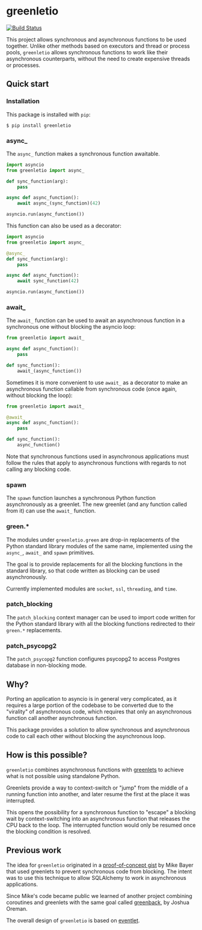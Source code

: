 # greenletio

[![Build Status](https://travis-ci.org/miguelgrinberg/greenletio.svg?branch=master)](https://travis-ci.org/miguelgrinberg/greenletio)

This project allows synchronous and asynchronous functions to be used together.
Unlike other methods based on executors and thread or process pools,
`greenletio` allows synchronous functions to work like their asynchronous
counterparts, without the need to create expensive threads or processes.

## Quick start

### Installation

This package is installed with `pip`:

```
$ pip install greenletio
```

### async_

The `async_` function makes a synchronous function awaitable.

```python
import asyncio
from greenletio import async_

def sync_function(arg):
    pass

async def async_function():
    await async_(sync_function)(42)

asyncio.run(async_function())
```

This function can also be used as a decorator:

```python
import asyncio
from greenletio import async_

@async_
def sync_function(arg):
    pass

async def async_function():
    await sync_function(42)

asyncio.run(async_function())
```

### await_

The `await_` function can be used to await an asynchronous function in a
synchronous one without blocking the asyncio loop:

```python
from greenletio import await_

async def async_function():
    pass

def sync_function():
    await_(async_function())
```

Sometimes it is more convenient to use `await_` as a decorator to make an
asynchronous function callable from synchronous code (once again, without
blocking the loop):

```python
from greenletio import await_

@await_
async def async_function():
    pass

def sync_function():
    async_function()
```

Note that synchronous functions used in asynchronous applications must follow
the rules that apply to asynchronous functions with regards to not calling any
blocking code.

### spawn

The `spawn` function launches a synchronous Python function asynchronously as
a greenlet. The new greenlet (and any function called from it) can use the
`await_` function.

### green.*

The modules under `greenletio.green` are drop-in replacements of the Python
standard library modules of the same name, implemented using the `async_`,
`await_` and `spawn` primitives.

The goal is to provide replacements for all the blocking functions in the
standard library, so that code written as blocking can be used asynchronously.

Currently implemented modules are `socket`, `ssl`, `threading`, and
`time`.

### patch_blocking

The `patch_blocking` context manager can be used to import code written for
the Python standard library with all the blocking functions redirected to
their `green.*` replacements.

### patch_psycopg2

The `patch_psycopg2` function configures psycopg2 to access Postgres database
in non-blocking mode.

## Why?

Porting an application to asyncio is in general very complicated, as it
requires a large portion of the codebase to be converted due to the "virality"
of asynchronous code, which requires that only an asynchronous function call
another asynchronous function.

This package provides a solution to allow synchronous and asynchronous code to
call each other without blocking the asynchronous loop.

## How is this possible?

`greenletio` combines asynchronous functions with
[greenlets](https://greenlet.readthedocs.io/en/latest/) to achieve what is not
possible using standalone Python.

Greenlets provide a way to context-switch or "jump" from the middle of a
running function into another, and later resume the first at the place it was
interrupted.

This opens the possibility for a synchronous function to "escape" a blocking
wait by context-switching into an asynchronous function that releases the CPU
back to the loop. The interrupted function would only be resumed once the
blocking condition is resolved.

## Previous work

The idea for `greenletio` originated in a
[proof-of-concept gist](https://gist.github.com/zzzeek/4e89ce6226826e7a8df13e1b573ad354)
by Mike Bayer that used greenlets to prevent synchronous code from blocking.
The intent was to use this technique to allow SQLAlchemy to work in
asynchronous applications.

Since Mike's code became public we learned of another project combining
coroutines and greenlets with the same goal called
[greenback](https://github.com/oremanj/greenback), by Joshua Oreman.

The overall design of `greenletio` is based on [eventlet](https://eventlet.net/).

